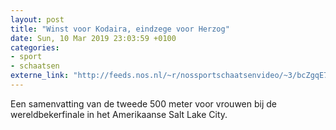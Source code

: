 ```yaml
---
layout: post
title: "Winst voor Kodaira, eindzege voor Herzog"
date: Sun, 10 Mar 2019 23:03:59 +0100
categories: 
- sport 
- schaatsen 
externe_link: "http://feeds.nos.nl/~r/nossportschaatsenvideo/~3/bcZgqE7jAvM/2275439"
---
```


Een samenvatting van de tweede 500 meter voor vrouwen bij de wereldbekerfinale in het Amerikaanse Salt Lake City.<img src="http://feeds.feedburner.com/~r/nossportschaatsenvideo/~4/bcZgqE7jAvM" height="1" width="1" alt=""/>
